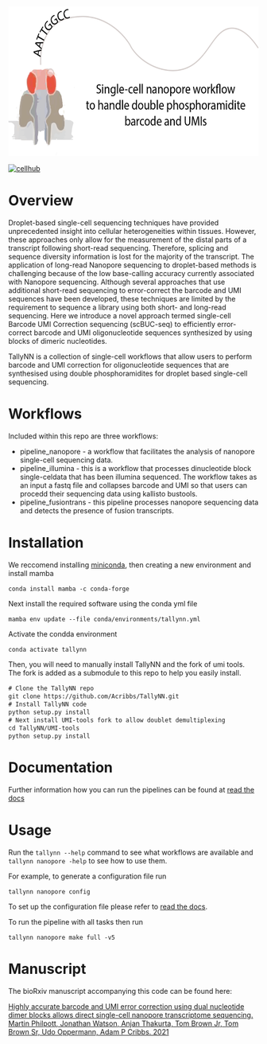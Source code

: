 
<img src="img/Nanopore-workflow.png" height=300>


[![cellhub](https://github.com/Acribbs/TallyNN/actions/workflows/aattggcc_python.yml/badge.svg)](https://github.com/Acribbs/TallyNN/actions/workflows/aattggcc_python.yml)


Overview
========

Droplet-based single-cell sequencing techniques have provided unprecedented insight into cellular heterogeneities within tissues. However, these approaches only allow for the measurement of the distal parts of a transcript following short-read sequencing. Therefore, splicing and sequence diversity information is lost for the majority of the transcript. The application of long-read Nanopore sequencing to droplet-based methods is challenging because of the low base-calling accuracy currently associated with Nanopore sequencing. Although several approaches that use additional short-read sequencing to error-correct the barcode and UMI sequences have been developed, these techniques are limited by the requirement to sequence a library using both short- and long-read sequencing. Here we introduce a novel approach termed single-cell Barcode UMI Correction sequencing (scBUC-seq) to efficiently error-correct barcode and UMI oligonucleotide sequences synthesized by using blocks of dimeric nucleotides.

TallyNN is a collection of single-cell workflows that allow users to perform barcode and UMI correction
for oligonucleotide sequences that are synthesised using double phosphoramidites for droplet based
single-cell sequencing.

Workflows
=========

Included within this repo are three workflows:

* pipeline_nanopore - a workflow that facilitates the analysis of nanopore single-cell sequencing data. 
* pipeline_illumina - this is a workflow that processes dinucleotide block single-celdata that has been illumina sequenced. The workflow takes as an input a fastq file and collapses barcode and UMI so that users can procedd their sequencing data using kallisto bustools.
* pipeline_fusiontrans - this pipeline processes nanopore sequencing data and detects the presence of fusion transcripts.  


Installation
============

We reccomend installing [miniconda](https://docs.conda.io/en/latest/miniconda.html), then creating
a new environment and install mamba

  ```
  conda install mamba -c conda-forge
  ```
  
Next install the required software using the conda yml file 

  ```
  mamba env update --file conda/environments/tallynn.yml
  ```

Activate the condda environment

  ```
  conda activate tallynn
  ```

Then, you will need to manually install TallyNN and the fork of umi tools. The fork is added as a submodule to this
repo to help you easily install.

  ```
  # Clone the TallyNN repo
  git clone https://github.com/Acribbs/TallyNN.git
  # Install TallyNN code
  python setup.py install
  # Next install UMI-tools fork to allow doublet demultiplexing
  cd TallyNN/UMI-tools
  python setup.py install
  ```

Documentation
=============

Further information how you can run the pipelines can be found at [read the docs](https://tallynn.readthedocs.io/en/latest/)

Usage
=====

Run the ``tallynn --help`` command to see what workflows are available and ``tallynn nanopore -help`` to see how to use them.


For example, to generate a configuration file run

   ```
   tallynn nanopore config
   ```

To set up the configuration file please refer to [read the docs](https://tallynn.readthedocs.io/en/latest/getting_started/Tutorial.html#modify-the-config-file).

To run the pipeline with all tasks then run
   
   ```
   tallynn nanopore make full -v5 
   ```

Manuscript
==========

The bioRxiv manuscript accompanying this code can be found here: 

[Highly accurate barcode and UMI error correction using dual nucleotide dimer blocks allows direct single-cell nanopore transcriptome sequencing. Martin Philpott, Jonathan Watson, Anjan Thakurta, Tom Brown Jr, Tom Brown Sr, Udo Oppermann, Adam P Cribbs. 2021](https://www.biorxiv.org/content/10.1101/2021.01.18.427145v1)

